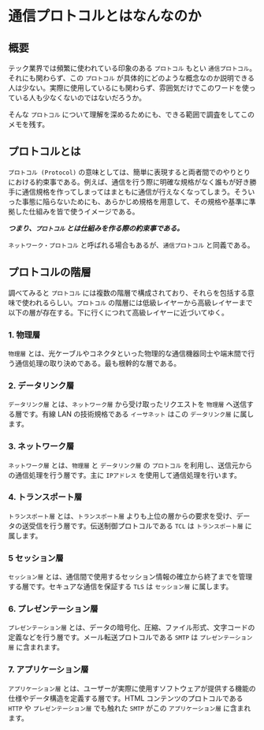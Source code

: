 # 通信プロトコルとはなんなのか

## 概要

テック業界では頻繁に使われている印象のある `プロトコル` もとい `通信プロトコル`。それにも関わらず、この `プロトコル` が具体的にどのような概念なのか説明できる人は少ない。実際に使用しているにも関わらず、雰囲気だけでこのワードを使っている人も少なくないのではないだろうか。

そんな `プロトコル` について理解を深めるためにも、できる範囲で調査をしてこのメモを残す。

## プロトコルとは

`プロトコル (Protocol)` の意味としては、簡単に表現すると両者間でのやりとりにおける約束事である。例えば、通信を行う際に明確な規格がなく誰もが好き勝手に通信規格を作ってしまってはまともに通信が行えなくなってしまう。そういった事態に陥らないためにも、あらかじめ規格を用意して、その規格や基準に準拠した仕組みを皆で使うイメージである。

**_つまり、`プロトコル` とは仕組みを作る際の約束事である。_**

`ネットワーク・プロトコル` と呼ばれる場合もあるが、`通信プロトコル` と同義である。

## プロトコルの階層

調べてみると `プロトコル` には複数の階層で構成されており、それらを包括する意味で使われるらしい。`プロトコル` の階層には低級レイヤーから高級レイヤーまで以下の層が存在する。下に行くにつれて高級レイヤーに近づいてゆく。

### 1. 物理層

`物理層` とは、光ケーブルやコネクタといった物理的な通信機器同士や端末間で行う通信処理の取り決めである。最も根幹的な層である。

### 2. データリンク層

`データリンク層` とは、`ネットワーク層` から受け取ったリクエストを `物理層` へ送信する層です。有線 LAN の技術規格である `イーサネット` はこの `データリンク層` に属します。

### 3. ネットワーク層

`ネットワーク層` とは、`物理層` と `データリンク層` の `プロトコル` を利用し、送信元からの通信処理を行う層です。主に `IPアドレス` を使用して通信処理を行います。

### 4. トランスポート層

`トランスポート層` とは、`トランスポート層` よりも上位の層からの要求を受け、データの送受信を行う層です。伝送制御プロトコルである `TCL` は `トランスポート層` に属します。

### 5 セッション層

`セッション層` とは、通信間で使用するセッション情報の確立から終了までを管理する層です。セキュアな通信を保証する `TLS` は `セッション層` に属します。

### 6. プレゼンテーション層

`プレゼンテーション層` とは、データの暗号化、圧縮、ファイル形式、文字コードの定義などを行う層です。メール転送プロトコルである `SMTP` は `プレゼンテーション層` に含まれます。

### 7. アプリケーション層

`アプリケーション層` とは、ユーザーが実際に使用すソフトウェアが提供する機能の仕様やデータ構造を定義する層です。HTML コンテンツのプロトコルである `HTTP` や `プレゼンテーション層` でも触れた `SMTP` がこの `アプリケーション層` に含まれます。

##
